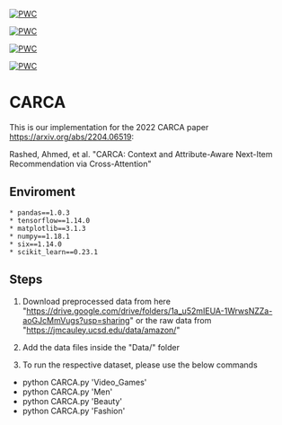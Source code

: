  	
[![PWC](https://img.shields.io/endpoint.svg?url=https://paperswithcode.com/badge/carca-context-and-attribute-aware-next-item/sequential-recommendation-on-amazon-men)](https://paperswithcode.com/sota/sequential-recommendation-on-amazon-men?p=carca-context-and-attribute-aware-next-item)

[![PWC](https://img.shields.io/endpoint.svg?url=https://paperswithcode.com/badge/carca-context-and-attribute-aware-next-item/recommendation-systems-on-amazon-games)](https://paperswithcode.com/sota/recommendation-systems-on-amazon-games?p=carca-context-and-attribute-aware-next-item)

[![PWC](https://img.shields.io/endpoint.svg?url=https://paperswithcode.com/badge/carca-context-and-attribute-aware-next-item/recommendation-systems-on-amazon-fashion)](https://paperswithcode.com/sota/recommendation-systems-on-amazon-fashion?p=carca-context-and-attribute-aware-next-item)

[![PWC](https://img.shields.io/endpoint.svg?url=https://paperswithcode.com/badge/carca-context-and-attribute-aware-next-item/recommendation-systems-on-amazon-beauty)](https://paperswithcode.com/sota/recommendation-systems-on-amazon-beauty?p=carca-context-and-attribute-aware-next-item)

# CARCA

This is our implementation for the 2022 CARCA paper https://arxiv.org/abs/2204.06519:

Rashed, Ahmed, et al. "CARCA: Context and Attribute-Aware Next-Item Recommendation via Cross-Attention"


## Enviroment 
	* pandas==1.0.3
	* tensorflow==1.14.0
	* matplotlib==3.1.3
	* numpy==1.18.1
	* six==1.14.0
	* scikit_learn==0.23.1
	
## Steps
1) Download preprocessed data from here "https://drive.google.com/drive/folders/1a_u52mIEUA-1WrwsNZZa-aoGJcMmVugs?usp=sharing" or the raw data from "https://jmcauley.ucsd.edu/data/amazon/"

2) Add the data files inside the "Data/" folder

3) To run the respective dataset, please use the below commands
- python CARCA.py 'Video_Games'
- python CARCA.py 'Men'
- python CARCA.py 'Beauty'
- python CARCA.py 'Fashion'

